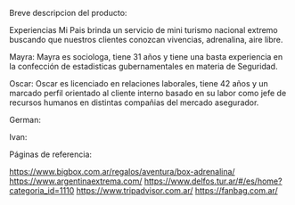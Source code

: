 Breve descripcion del producto:

Experiencias Mi Pais brinda un servicio de mini turismo nacional extremo buscando que nuestros clientes conozcan vivencias, adrenalina, aire libre.


Mayra:
Mayra es sociologa, tiene 31 años y tiene una basta experiencia en la confección de estadisticas gubernamentales en materia de Seguridad.

Oscar:
Oscar es licenciado en relaciones laborales, tiene 42 años y un marcado perfil orientado al cliente interno basado en su labor como jefe de recursos humanos en distintas compañias del mercado asegurador.

German:


Ivan:

Páginas de referencia:

https://www.bigbox.com.ar/regalos/aventura/box-adrenalina/
https://www.argentinaextrema.com/
https://www.delfos.tur.ar/#/es/home?categoria_id=1110
https://www.tripadvisor.com.ar/
https://fanbag.com.ar/



